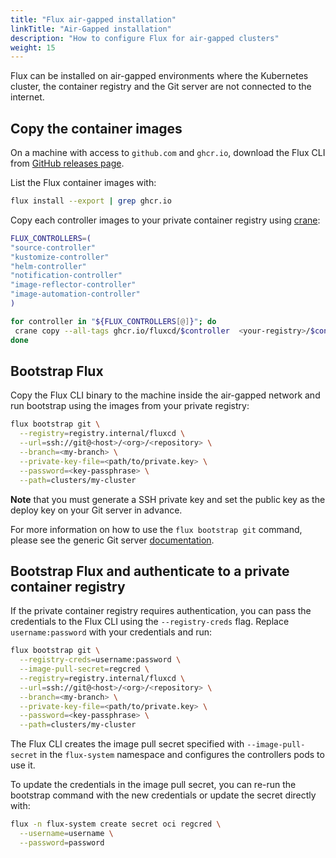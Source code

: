 ```yaml
---
title: "Flux air-gapped installation"
linkTitle: "Air-Gapped installation"
description: "How to configure Flux for air-gapped clusters"
weight: 15
---
```


Flux can be installed on air-gapped environments where the Kubernetes cluster,
the container registry and the Git server are not connected to the internet.

## Copy the container images

On a machine with access to `github.com` and `ghcr.io`,
download the Flux CLI from [GitHub releases page](https://github.com/fluxcd/flux2/releases).

List the Flux container images with:

```sh
flux install --export | grep ghcr.io
```

Copy each controller images to your private container registry using
[crane](https://github.com/google/go-containerregistry/blob/main/cmd/crane/README.md):

```sh
FLUX_CONTROLLERS=(
"source-controller"
"kustomize-controller"
"helm-controller"
"notification-controller"
"image-reflector-controller"
"image-automation-controller"
)

for controller in "${FLUX_CONTROLLERS[@]}"; do
 crane copy --all-tags ghcr.io/fluxcd/$controller  <your-registry>/$controller
done
```

## Bootstrap Flux

Copy the Flux CLI binary to the machine inside the air-gapped network and
run bootstrap using the images from your private registry:

```sh
flux bootstrap git \
  --registry=registry.internal/fluxcd \
  --url=ssh://git@<host>/<org>/<repository> \
  --branch=<my-branch> \
  --private-key-file=<path/to/private.key> \
  --password=<key-passphrase> \
  --path=clusters/my-cluster
```

**Note** that you must generate a SSH private key and set the public key
as the deploy key on your Git server in advance.

For more information on how to use the `flux bootstrap git` command,
please see the generic Git server [documentation](/flux/installation/bootstrap/generic-git-server/).

## Bootstrap Flux and authenticate to a private container registry

If the private container registry requires authentication,
you can pass the credentials to the Flux CLI using the `--registry-creds` flag.
Replace `username:password` with your credentials and run:

```sh
flux bootstrap git \
  --registry-creds=username:password \
  --image-pull-secret=regcred \
  --registry=registry.internal/fluxcd \
  --url=ssh://git@<host>/<org>/<repository> \
  --branch=<my-branch> \
  --private-key-file=<path/to/private.key> \
  --password=<key-passphrase> \
  --path=clusters/my-cluster
```

The Flux CLI creates the image pull secret specified with `--image-pull-secret`
in the `flux-system` namespace and configures the controllers pods to use it.

To update the credentials in the image pull secret, you can re-run the
bootstrap command with the new credentials or update the secret directly with:

```sh
flux -n flux-system create secret oci regcred \
  --username=username \
  --password=password
```
